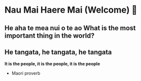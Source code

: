 # Nau Mai Haere Mai (Welcome) 👋

## He aha te mea nui o te ao **What is the most important thing in the world?**
## He tangata, he tangata, he tangata
**It is the people, it is the people, it is the people**
- Maori proverb

<!--
**indigophillips/indigophillips** is a ✨ _special_ ✨ repository because its `README.md` (this file) appears on your GitHub profile.

Here are some ideas to get you started:

- 🔭 I’m currently working on ...
- 🌱 I’m currently learning ...
- 👯 I’m looking to collaborate on ...
- 🤔 I’m looking for help with ...
- 💬 Ask me about ...
- 📫 How to reach me: ...
- 😄 Pronouns: ...
- ⚡ Fun fact: ...
-->
